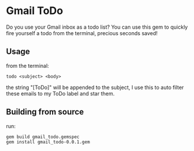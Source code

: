 Gmail ToDo
==========

Do you use your Gmail inbox as a todo list? You can use this gem
to quickly fire yourself a todo from the terminal, precious seconds
saved!

Usage
-----
from the terminal:

    todo <subject> <body>

the string "[ToDo]" will be appended to the subject, I use this to auto filter these emails to my ToDo label and star them.

Building from source
--------------------
run:

    gem build gmail_todo.gemspec
    gem install gmail_todo-0.0.1.gem
